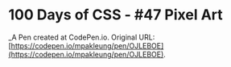 # 100 Days of CSS - #47 Pixel Art
 _A Pen created at CodePen.io. Original URL: [https://codepen.io/mpakleung/pen/OJLEBOE](https://codepen.io/mpakleung/pen/OJLEBOE).

 